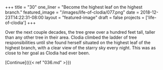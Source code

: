 +++
title = "30"
one_liner = "Become the highest leaf on the highest branch."
featured_image = "/images/life-of-clodia/077.png"
date = 2018-12-23T14:22:31-08:00
layout = "featured-image"
draft = false
projects = ['life-of-clodia']
+++

Over the next couple decades, the tree grew over a hundred feet tall, taller than any other tree in their area. Clodia climbed the ladder of tree responsibilities until she found herself situated on the highest leaf of the highest branch, with a clear view of the starry sky every night. This was as close to her goal as Clodia had ever been.

[Continue]({{< ref "036.md" >}})
